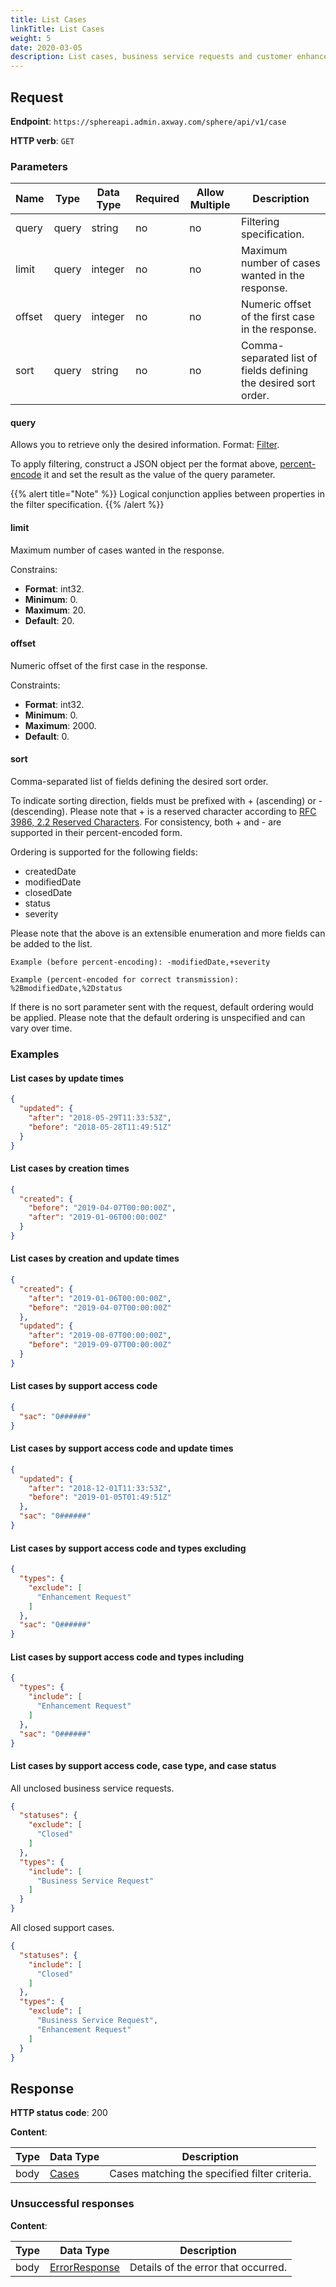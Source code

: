 ```yaml
---
title: List Cases
linkTitle: List Cases
weight: 5
date: 2020-03-05
description: List cases, business service requests and customer enhancement requests.
---
```


## Request

**Endpoint**: `https://sphereapi.admin.axway.com/sphere/api/v1/case`

**HTTP verb**: `GET`

### Parameters

| Name   | Type  | Data Type | Required | Allow Multiple | Description |
| -------|-------|-----------|----------|----------------|-------------|
| query  | query | string    |       no |             no | Filtering specification. |
| limit  | query | integer   |       no |             no | Maximum number of cases wanted in the response. |
| offset | query | integer   |       no |             no | Numeric offset of the first case in the response. |
| sort   | query | string    |       no |             no | Comma-separated list of fields defining the desired sort order. |

#### query

Allows you to retrieve only the desired information. Format: [Filter](/docs/shared_services/supportapi/formats/list_cases_req/#filter).

To apply filtering, construct a JSON object per the format above, [percent-encode](https://tools.ietf.org/html/rfc3986#section-2.1) it and set the result as the value of the query parameter.

{{% alert title="Note" %}}
Logical conjunction applies between properties in the filter specification.
{{% /alert %}}

#### limit

Maximum number of cases wanted in the response.

Constrains:

* **Format**: int32.
* **Minimum**: 0.
* **Maximum**: 20.
* **Default**: 20.

#### offset

Numeric offset of the first case in the response.

Constraints:

* **Format**: int32.
* **Minimum**: 0.
* **Maximum**: 2000.
* **Default**: 0.

#### sort

Comma-separated list of fields defining the desired sort order.

To indicate sorting direction, fields must be prefixed with + (ascending) or - (descending). Please note that + is a reserved character according to [RFC 3986, 2.2 Reserved Characters](https://tools.ietf.org/html/rfc3986#section-2.2). For consistency, both + and - are supported in their percent-encoded form.

Ordering is supported for the following fields:

* createdDate
* modifiedDate
* closedDate
* status
* severity

Please note that the above is an extensible enumeration and more fields can be added to the list.

```
Example (before percent-encoding): -modifiedDate,+severity
```

````
Example (percent-encoded for correct transmission): %2BmodifiedDate,%2Dstatus
````

If there is no sort parameter sent with the request, default ordering would be applied.
Please note that the default ordering is unspecified and can vary over time.

### Examples

#### List cases by update times

```json
{
  "updated": {
    "after": "2018-05-29T11:33:53Z",
    "before": "2018-05-28T11:49:51Z"
  }
}
```

#### List cases by creation times

```json
{
  "created": {
    "before": "2019-04-07T00:00:00Z",
    "after": "2019-01-06T00:00:00Z"
  }
}
```

#### List cases by creation and update times

```json
{
  "created": {
    "after": "2019-01-06T00:00:00Z",
    "before": "2019-04-07T00:00:00Z"
  },
  "updated": {
    "after": "2019-08-07T00:00:00Z",
    "before": "2019-09-07T00:00:00Z"
  }
}
```

#### List cases by support access code

```json
{
  "sac": "0######"
}
```

#### List cases by support access code and update times

```json
{
  "updated": {
    "after": "2018-12-01T11:33:53Z",
    "before": "2019-01-05T01:49:51Z"
  },
  "sac": "0######"
}
```

#### List cases by support access code and types excluding

```json
{
  "types": {
    "exclude": [
      "Enhancement Request"
    ]
  },
  "sac": "0######"
}
```

#### List cases by support access code and types including

```json
{
  "types": {
    "include": [
      "Enhancement Request"
    ]
  },
  "sac": "0######"
}
```

#### List cases by support access code, case type, and case status

All unclosed business service requests.

```json
{
  "statuses": {
    "exclude": [
      "Closed"
    ]
  },
  "types": {
    "include": [
      "Business Service Request"
    ]
  }
}
```

All closed support cases.

```json
{
  "statuses": {
    "include": [
      "Closed"
    ]
  },
  "types": {
    "exclude": [
      "Business Service Request",
      "Enhancement Request"
    ]
  }
}
```

## Response

**HTTP status code**: 200

**Content**:

| Type | Data Type                                   | Description |
|------|---------------------------------------------|-------------|
| body | [Cases](/docs/shared_services/supportapi/formats/list_cases_res/#cases) | Cases matching the specified filter criteria. |

### Unsuccessful responses

**Content**:

| Type | Data Type                                     | Description |
|------|-----------------------------------------------|-------------|
| body | [ErrorResponse](/docs/shared_services/supportapi/formats/error_response) | Details of the error that occurred. |
